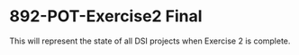 # 892-POT-Exercise2 Final

This will represent the state of all DSI projects when Exercise 2 is complete. 

